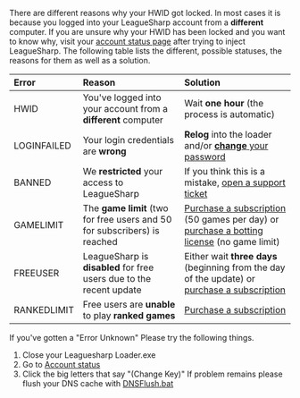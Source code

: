 There are different reasons why your HWID got locked. 
In most cases it is because you logged into your LeagueSharp account from a **different** computer. 
If you are unsure why your HWID has been locked and you want to know why, visit your [account status page](https://www.joduska.me/forum/index.php?app=core&module=usercp&tab=leaguesharp) after trying to inject LeagueSharp.
The following table lists the different, possible statuses, the reasons for them as well as a solution.

|Error|Reason|Solution
|:-|:-|:-
|HWID|You've logged into your account from a **different** computer|Wait **one hour** (the process is automatic)
|LOGINFAILED|Your login credentials are **wrong**|**Relog** into the loader and/or [**change** your password](https://www.joduska.me/forum/index.php?app=infotickets&page=article&id=12#/article)
|BANNED|We **restricted** your access to LeagueSharp|If you think this is a mistake, [open a support ticket](https://www.joduska.me/forum/index.php?app=tickets&module=tickets&section=post&do=new_ticket)
|GAMELIMIT|The **game limit** (two for free users and 50 for subscribers) is reached|[Purchase a subscription](https://www.joduska.me/forum/index.php?app=infotickets&page=article&id=3#/article) (50 games per day) or [purchase a botting license](https://www.joduska.me/forum/index.php?app=infotickets&page=article&id=7#/article) (no game limit)
|FREEUSER|LeagueSharp is **disabled** for free users due to the recent update|Either wait **three days** (beginning from the day of the update) or [purchase a subscription](https://www.joduska.me/forum/index.php?app=infotickets&page=article&id=3#/article)
|RANKEDLIMIT|Free users are **unable** to play **ranked games**|[Purchase a subscription](https://www.joduska.me/forum/index.php?app=infotickets&page=article&id=3#/article)

If you've gotten a "Error Unknown" Please try the following things.
 1. Close your Leaguesharp Loader.exe
 2. Go to [Account status](https://www.joduska.me/forum/index.php?app=core&module=usercp&tab=leaguesharp)
 3. Click the big letters that say "(Change Key)"
If problem remains please flush your DNS cache with [DNSFlush.bat](https://www.dropbox.com/s/26eqcnm25v9cq1c/FlushDNS.bat?dl=0)
